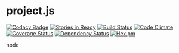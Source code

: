 
project.js
==========

[![Codacy Badge](https://img.shields.io/codacy/e27821fb6289410b8f58338c7e0bc686.svg)](https://www.codacy.com/public/rx007/project.js)
[![Stories in Ready](https://badge.waffle.io/rx007/project.js.png?label=ready&title=Ready)](https://waffle.io/rx007/project.js)
[![Build Status](https://travis-ci.org/rx007/project.js.svg?branch=master)](https://travis-ci.org/rx007/project.js)
[![Code Climate](https://codeclimate.com/github/rx007/project.js/badges/gpa.svg)](https://codeclimate.com/github/rx007/project.js)
[![Coverage Status](https://codeclimate.com/github/rx007/project.js/badges/coverage.svg)](https://coveralls.io/r/rx007/project.js)
[![Dependency Status](https://www.versioneye.com/user/projects/54846fbb3f594e41bd000160/badge.svg)](https://www.versioneye.com/user/projects/54846fbb3f594e41bd000160)
[![Hex.pm](http://img.shields.io/hexpm/l/plug.svg)](http://www.apache.org/licenses/LICENSE-2.0)

node

